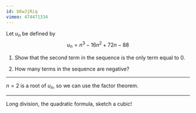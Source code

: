 ```yaml
---
id: b6wJjRiq
vimeo: 474471334
---
```


Let $u_n$ be defined by
$$
u_n = n^3 - 16n^2 + 72n - 88
$$

 1. Show that the second term in the sequence is the only term equal to $0.$

 1. How many terms in the sequence are negative?

---

$n = 2$ is a root of $u_n,$ so we can use the factor theorem.

---

Long division, the quadratic formula, sketch a cubic!
